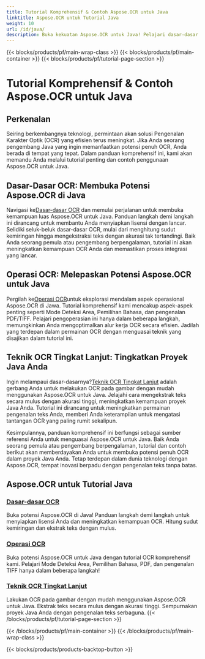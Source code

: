 ```yaml
---
title: Tutorial Komprehensif & Contoh Aspose.OCR untuk Java
linktitle: Aspose.OCR untuk Tutorial Java
weight: 10
url: /id/java/
description: Buka kekuatan Aspose.OCR untuk Java! Pelajari dasar-dasar OCR, pengoperasian, dan teknik lanjutan. Siapkan lisensi Anda, deteksi area, dan tingkatkan pengenalan teks dengan mudah.
---
```


{{< blocks/products/pf/main-wrap-class >}}
{{< blocks/products/pf/main-container >}}
{{< blocks/products/pf/tutorial-page-section >}}

# Tutorial Komprehensif & Contoh Aspose.OCR untuk Java


## Perkenalan

Seiring berkembangnya teknologi, permintaan akan solusi Pengenalan Karakter Optik (OCR) yang efisien terus meningkat. Jika Anda seorang pengembang Java yang ingin memanfaatkan potensi penuh OCR, Anda berada di tempat yang tepat. Dalam panduan komprehensif ini, kami akan memandu Anda melalui tutorial penting dan contoh penggunaan Aspose.OCR untuk Java.

## Dasar-Dasar OCR: Membuka Potensi Aspose.OCR di Java

 Navigasi ke[Dasar-dasar OCR](./ocr-basics/) dan memulai perjalanan untuk membuka kemampuan luas Aspose.OCR untuk Java. Panduan langkah demi langkah ini dirancang untuk membantu Anda menyiapkan lisensi dengan lancar. Selidiki seluk-beluk dasar-dasar OCR, mulai dari menghitung sudut kemiringan hingga mengekstraksi teks dengan akurasi tak tertandingi. Baik Anda seorang pemula atau pengembang berpengalaman, tutorial ini akan meningkatkan kemampuan OCR Anda dan memastikan proses integrasi yang lancar.

## Operasi OCR: Melepaskan Potensi Aspose.OCR untuk Java

 Pergilah ke[Operasi OCR](./ocr-operations/)untuk eksplorasi mendalam aspek operasional Aspose.OCR di Jawa. Tutorial komprehensif kami mencakup aspek-aspek penting seperti Mode Deteksi Area, Pemilihan Bahasa, dan pengenalan PDF/TIFF. Pelajari pengoperasian ini hanya dalam beberapa langkah, memungkinkan Anda mengoptimalkan alur kerja OCR secara efisien. Jadilah yang terdepan dalam permainan OCR dengan menguasai teknik yang disajikan dalam tutorial ini.

## Teknik OCR Tingkat Lanjut: Tingkatkan Proyek Java Anda

 Ingin melampaui dasar-dasarnya?[Teknik OCR Tingkat Lanjut](./advanced-ocr-techniques/) adalah gerbang Anda untuk melakukan OCR pada gambar dengan mudah menggunakan Aspose.OCR untuk Java. Jelajahi cara mengekstrak teks secara mulus dengan akurasi tinggi, meningkatkan kemampuan proyek Java Anda. Tutorial ini dirancang untuk meningkatkan permainan pengenalan teks Anda, memberi Anda keterampilan untuk mengatasi tantangan OCR yang paling rumit sekalipun.

Kesimpulannya, panduan komprehensif ini berfungsi sebagai sumber referensi Anda untuk menguasai Aspose.OCR untuk Java. Baik Anda seorang pemula atau pengembang berpengalaman, tutorial dan contoh berikut akan memberdayakan Anda untuk membuka potensi penuh OCR dalam proyek Java Anda. Tetap terdepan dalam dunia teknologi dengan Aspose.OCR, tempat inovasi berpadu dengan pengenalan teks tanpa batas.
## Aspose.OCR untuk Tutorial Java
### [Dasar-dasar OCR](./ocr-basics/)
Buka potensi Aspose.OCR di Java! Panduan langkah demi langkah untuk menyiapkan lisensi Anda dan meningkatkan kemampuan OCR. Hitung sudut kemiringan dan ekstrak teks dengan mulus.
### [Operasi OCR](./ocr-operations/)
Buka potensi Aspose.OCR untuk Java dengan tutorial OCR komprehensif kami. Pelajari Mode Deteksi Area, Pemilihan Bahasa, PDF, dan pengenalan TIFF hanya dalam beberapa langkah!
### [Teknik OCR Tingkat Lanjut](./advanced-ocr-techniques/)
Lakukan OCR pada gambar dengan mudah menggunakan Aspose.OCR untuk Java. Ekstrak teks secara mulus dengan akurasi tinggi. Sempurnakan proyek Java Anda dengan pengenalan teks serbaguna.
{{< /blocks/products/pf/tutorial-page-section >}}

{{< /blocks/products/pf/main-container >}}
{{< /blocks/products/pf/main-wrap-class >}}

{{< blocks/products/products-backtop-button >}}
